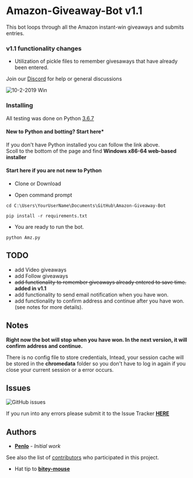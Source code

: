 # Amazon-Giveaway-Bot v1.1

This bot loops through all the Amazon instant-win giveaways and submits entries.

### **v1.1 functionality changes**
* Utilization of pickle files to remember givesaways that have already been entered.


Join our [Discord](https://discord.gg/8gXGcFh) for help or general discussions


![10-2-2019 Win](https://media.discordapp.net/attachments/629433623120052264/629443877136367686/2019-10-02.png)

### Installing
All testing was done on Python [3.6.7](https://www.python.org/downloads/release/python-367/)

#### New to Python and botting? Start here*

If you don't have Python installed you can follow the link above.\
Scoll to the bottom of the page and find **Windows x86-64 web-based installer**


#### Start here if you are not new to Python


* Clone or Download

* Open command prompt

```
cd C:\Users\YourUserName\Documents\GitHub\Amazon-Giveaway-Bot
```

```
pip install -r requirements.txt
```

* You are ready to run the bot.

```
python Amz.py
```

## TODO

* add Video giveaways
* add Follow giveaways
* ~~add functionality to remember giveaways already entered to save time.~~ **added in v1.1**
* add functionality to send email notification when you have won. 
* add functionality to confirm address and continue after you have won. (see notes for more details).

## Notes
**Right now the bot will stop when you have won. In the next version, it will confirm address and continue.**

There is no config file to store credentials, Intead, your session cache will be stored in the __chromedata__ folder so you don't have to log in again if you close your current session or a error occurs.

## Issues
![GitHub issues](https://img.shields.io/github/issues/Penlo/Amazon-Giveaway-Bot)

If you run into any errors please submit it to the Issue Tracker
**[HERE](https://github.com/Penlo/Amazon-Giveaway-Bot/issues)**


## Authors

* **[Penlo](https://github.com/Penlo)** - *Initial work*

See also the list of [contributors](https://github.com/Penlo/Amazon-Giveaway-Bot/contributors) who participated in this project.

* Hat tip to **[bitey-mouse](https://github.com/bitey-mouse)**
